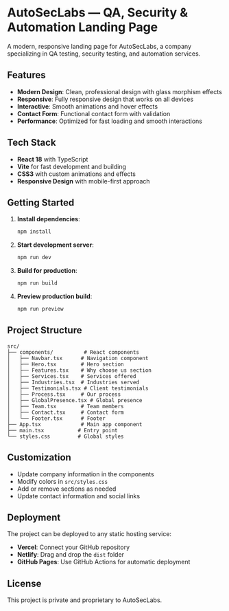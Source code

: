 
# AutoSecLabs — QA, Security & Automation Landing Page

A modern, responsive landing page for AutoSecLabs, a company specializing in QA testing, security testing, and automation services.

## Features

- **Modern Design**: Clean, professional design with glass morphism effects
- **Responsive**: Fully responsive design that works on all devices
- **Interactive**: Smooth animations and hover effects
- **Contact Form**: Functional contact form with validation
- **Performance**: Optimized for fast loading and smooth interactions

## Tech Stack

- **React 18** with TypeScript
- **Vite** for fast development and building
- **CSS3** with custom animations and effects
- **Responsive Design** with mobile-first approach

## Getting Started

1. **Install dependencies**:
   ```bash
   npm install
   ```

2. **Start development server**:
   ```bash
   npm run dev
   ```

3. **Build for production**:
   ```bash
   npm run build
   ```

4. **Preview production build**:
   ```bash
   npm run preview
   ```

## Project Structure

```
src/
├── components/          # React components
│   ├── Navbar.tsx      # Navigation component
│   ├── Hero.tsx        # Hero section
│   ├── Features.tsx    # Why choose us section
│   ├── Services.tsx    # Services offered
│   ├── Industries.tsx  # Industries served
│   ├── Testimonials.tsx # Client testimonials
│   ├── Process.tsx     # Our process
│   ├── GlobalPresence.tsx # Global presence
│   ├── Team.tsx        # Team members
│   ├── Contact.tsx     # Contact form
│   └── Footer.tsx      # Footer
├── App.tsx             # Main app component
├── main.tsx           # Entry point
└── styles.css         # Global styles
```

## Customization

- Update company information in the components
- Modify colors in `src/styles.css`
- Add or remove sections as needed
- Update contact information and social links

## Deployment

The project can be deployed to any static hosting service:

- **Vercel**: Connect your GitHub repository
- **Netlify**: Drag and drop the `dist` folder
- **GitHub Pages**: Use GitHub Actions for automatic deployment

## License

This project is private and proprietary to AutoSecLabs.
